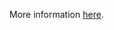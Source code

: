 More information [here](https://docs.paloaltonetworks.com/content/techdocs/en_US/prisma/prisma-cloud/prisma-cloud-code-security-policy-reference/aws-policies/s3-policies/bc-aws-s3-23.html).
